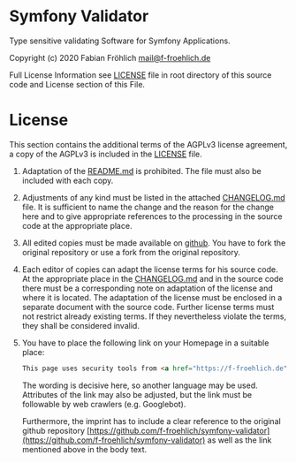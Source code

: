 Symfony Validator
=================
Type sensitive validating Software for Symfony Applications. 

Copyright (c) 2020 Fabian Fröhlich <mail@f-froehlich.de>

Full License Information see  [LICENSE](LICENSE) file in root directory of this source code and License section of this File.

# License
This section contains the additional terms of the AGPLv3 license agreement, a copy of the AGPLv3 is included in the [LICENSE](LICENSE) file.

1. Adaptation of the [README.md](README.md) is prohibited. The file must also be included with each copy. 

2. Adjustments of any kind must be listed in the attached [CHANGELOG.md](CHANGELOG.md) file. It is sufficient to name the change and the reason for the change here and to give appropriate references to the processing in the source code at the appropriate place.

3. All edited copies must be made available on [github](https://github.com). You have to fork the original repository or use a fork from the original repository.

4. Each editor of copies can adapt the license terms for his source code. At the appropriate place in the [CHANGELOG.md](CHANGELOG.md) and in the source code there must be a corresponding note on adaptation of the license and where it is located. The adaptation of the license must be enclosed in a separate document with the source code.
Further license terms must not restrict already existing terms. If they nevertheless violate the terms, they shall be considered invalid.

5. You have to place the following link on your Homepage in a suitable place:

    ```html
    This page uses security tools from <a href="https://f-froehlich.de">Fabian Fr&ouml;hlich</a>
   ```

    The wording is decisive here, so another language may be used. Attributes of the link may also be adjusted, but the link must be followable by web crawlers (e.g. Googlebot).

    Furthermore, the imprint has to include a clear reference to the original github repository [https://github.com/f-froehlich/symfony-validator](https://github.com/f-froehlich/symfony-validator) as well as the link mentioned above in the body text.

